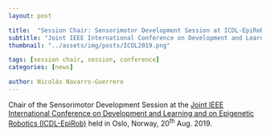 ```yaml
---
layout: post

title:  "Session Chair: Sensorimotor Development Session at ICDL-EpiRob 2019"
subtitle: "Joint IEEE International Conference on Development and Learning and on Epigenetic Robotics (ICDL-EpiRob 2019)"
thumbnail: "../assets/img/posts/ICDL2019.png"

tags: [session chair, session, conference]
categories: [news]

author: Nicolás Navarro-Guerrero
---
```

Chair of the Sensorimotor Development Session at the <a target="_blank" href="https://icdlepirob2019.wordpress.com">Joint IEEE International Conference on Development and Learning and on Epigenetic Robotics (ICDL-EpiRob)</a> held in Oslo, Norway, 20<sup>th</sup> Aug. 2019.

<!--more-->

